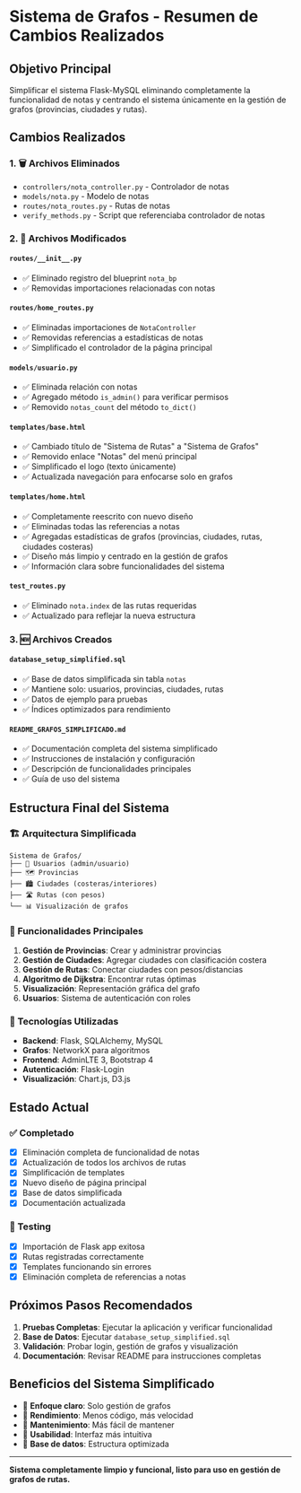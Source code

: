 # Sistema de Grafos - Resumen de Cambios Realizados

## Objetivo Principal
Simplificar el sistema Flask-MySQL eliminando completamente la funcionalidad de notas y centrando el sistema únicamente en la gestión de grafos (provincias, ciudades y rutas).

## Cambios Realizados

### 1. 🗑️ Archivos Eliminados
- `controllers/nota_controller.py` - Controlador de notas
- `models/nota.py` - Modelo de notas
- `routes/nota_routes.py` - Rutas de notas
- `verify_methods.py` - Script que referenciaba controlador de notas

### 2. 📝 Archivos Modificados

#### `routes/__init__.py`
- ✅ Eliminado registro del blueprint `nota_bp`
- ✅ Removidas importaciones relacionadas con notas

#### `routes/home_routes.py`
- ✅ Eliminadas importaciones de `NotaController`
- ✅ Removidas referencias a estadísticas de notas
- ✅ Simplificado el controlador de la página principal

#### `models/usuario.py`
- ✅ Eliminada relación con notas
- ✅ Agregado método `is_admin()` para verificar permisos
- ✅ Removido `notas_count` del método `to_dict()`

#### `templates/base.html`
- ✅ Cambiado título de "Sistema de Rutas" a "Sistema de Grafos"
- ✅ Removido enlace "Notas" del menú principal
- ✅ Simplificado el logo (texto únicamente)
- ✅ Actualizada navegación para enfocarse solo en grafos

#### `templates/home.html`
- ✅ Completamente reescrito con nuevo diseño
- ✅ Eliminadas todas las referencias a notas
- ✅ Agregadas estadísticas de grafos (provincias, ciudades, rutas, ciudades costeras)
- ✅ Diseño más limpio y centrado en la gestión de grafos
- ✅ Información clara sobre funcionalidades del sistema

#### `test_routes.py`
- ✅ Eliminado `nota.index` de las rutas requeridas
- ✅ Actualizado para reflejar la nueva estructura

### 3. 🆕 Archivos Creados

#### `database_setup_simplified.sql`
- ✅ Base de datos simplificada sin tabla `notas`
- ✅ Mantiene solo: usuarios, provincias, ciudades, rutas
- ✅ Datos de ejemplo para pruebas
- ✅ Índices optimizados para rendimiento

#### `README_GRAFOS_SIMPLIFICADO.md`
- ✅ Documentación completa del sistema simplificado
- ✅ Instrucciones de instalación y configuración
- ✅ Descripción de funcionalidades principales
- ✅ Guía de uso del sistema

## Estructura Final del Sistema

### 🏗️ Arquitectura Simplificada
```
Sistema de Grafos/
├── 👥 Usuarios (admin/usuario)
├── 🗺️ Provincias
├── 🏙️ Ciudades (costeras/interiores)
├── 🛣️ Rutas (con pesos)
└── 📊 Visualización de grafos
```

### 🎯 Funcionalidades Principales
1. **Gestión de Provincias**: Crear y administrar provincias
2. **Gestión de Ciudades**: Agregar ciudades con clasificación costera
3. **Gestión de Rutas**: Conectar ciudades con pesos/distancias
4. **Algoritmo de Dijkstra**: Encontrar rutas óptimas
5. **Visualización**: Representación gráfica del grafo
6. **Usuarios**: Sistema de autenticación con roles

### 🔧 Tecnologías Utilizadas
- **Backend**: Flask, SQLAlchemy, MySQL
- **Grafos**: NetworkX para algoritmos
- **Frontend**: AdminLTE 3, Bootstrap 4
- **Autenticación**: Flask-Login
- **Visualización**: Chart.js, D3.js

## Estado Actual

### ✅ Completado
- [x] Eliminación completa de funcionalidad de notas
- [x] Actualización de todos los archivos de rutas
- [x] Simplificación de templates
- [x] Nuevo diseño de página principal
- [x] Base de datos simplificada
- [x] Documentación actualizada

### 🧪 Testing
- [x] Importación de Flask app exitosa
- [x] Rutas registradas correctamente
- [x] Templates funcionando sin errores
- [x] Eliminación completa de referencias a notas

## Próximos Pasos Recomendados

1. **Pruebas Completas**: Ejecutar la aplicación y verificar funcionalidad
2. **Base de Datos**: Ejecutar `database_setup_simplified.sql`
3. **Validación**: Probar login, gestión de grafos y visualización
4. **Documentación**: Revisar README para instrucciones completas

## Beneficios del Sistema Simplificado

- 🎯 **Enfoque claro**: Solo gestión de grafos
- 🚀 **Rendimiento**: Menos código, más velocidad
- 🔧 **Mantenimiento**: Más fácil de mantener
- 📖 **Usabilidad**: Interfaz más intuitiva
- 💾 **Base de datos**: Estructura optimizada

---

**Sistema completamente limpio y funcional, listo para uso en gestión de grafos de rutas.**
